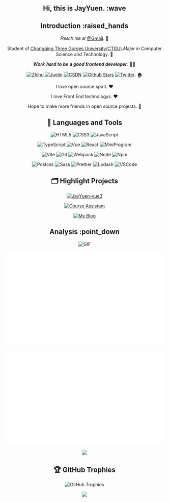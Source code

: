<div align=center>

## Hi, this is JayYuen. :wave

## Introduction :raised_hands

𝑅𝑒𝑎𝑐ℎ 𝑚𝑒 𝑎𝑡 [@Gmail](mailto:cqwkkj@gmail.com). :email:

Student of [Chongqing Three Gorges University(CTGU)](https://www.sanxiau.edu.cn/).𝑀𝑎𝑗𝑜𝑟 𝑖𝑛 Computer Science and Technology. :school:

𝑾𝒐𝒓𝒌 𝒉𝒂𝒓𝒅 𝒕𝒐 𝒃𝒆 𝒂 𝒈𝒐𝒐𝒅 𝒇𝒓𝒐𝒏𝒕𝒆𝒏𝒅 𝒅𝒆𝒗𝒆𝒍𝒐𝒑𝒆𝒓. :man_technologist:

[![Zhihu](https://img.shields.io/badge/dynamic/json?color=142026&labelColor=0066ff&logo=zhihu&logoColor=white&label=zhihu%20fans&query=%24.data.totalSubs&url=https%3A%2F%2Fapi.spencerwoo.com%2Fsubstats%2F%3Fsource%3Dzhihu%26queryKey%3Dyuanriver)](https://www.zhihu.com/people/yuanriver)
[![Juejin](https://img.shields.io/badge/juejin-100+-1e80ff?logo=bytedance)](https://juejin.cn/user/2981531266857262)
[![CSDN](https://img.shields.io/badge/CSDN-300%2B-orange)](https://blog.csdn.net/Yuanriver)
[![Github Stars](https://img.shields.io/github/stars/JayYuen666?color=faf408&label=github%20stars&logo=github)](https://github.com/JayYuen666)
[![Twitter](https://img.shields.io/twitter/follow/JayYuen666?style=social)](https://twitter.com/JayYuen666). :house:

I love open source spirit. :heart:

I love Front End technologys. :heart:

Hope to make more friends in open source projects. :eyes:

## 🚀 Languages and Tools

<p>

![HTML5](https://img.shields.io/badge/-HTML5-red?logo=html5&logoColor=white)
![CSS3](https://img.shields.io/badge/-CSS3-blue?logo=css3&logoColor=white)
![JavaScript](https://img.shields.io/badge/-JavaScript-yellow?logo=javascript&logoColor=white)

</p>

<p>

![TypeScript](https://img.shields.io/badge/-TypeScript-blue?logo=typescript&logoColor=white)
![Vue](https://img.shields.io/badge/-Vue-34495e?logo=vue.js)
![React](https://img.shields.io/badge/-React-282c34?logo=react)
![MiniProgram](https://img.shields.io/badge/-MiniProgram-07c160?logo=wechat&logoColor=white)

</p>

<p>

![Vite](https://img.shields.io/badge/Vite-B73BFE?&logo=vite&logoColor=FFD62E)
![Git](https://img.shields.io/badge/-Git-f14e32?logo=git&logoColor=white)
![Webpack](https://img.shields.io/badge/-Webpack-1a6bac?logo=webpack)
![Node](https://img.shields.io/badge/-Node-43853d?&logo=Node.js&logoColor=white)
![Npm](https://img.shields.io/badge/npm-CB3837?&logo=npm&logoColor=white)

</p>

<p>

![Postcss](https://img.shields.io/badge/postcss-DD3A0A?logo=postcss&logoColor=white)
![Sass](https://img.shields.io/badge/-Sass-CC6699?&logo=sass&logoColor=white)
![Prettier](https://img.shields.io/badge/-Prettier-F7B93E?&logo=prettier&logoColor=white)
![Lodash](https://img.shields.io/badge/Lodash-3492FF?logo=lodash&logoColor=white")
![VSCode](https://img.shields.io/badge/VSCode-0078D4?logo=visual%20studio%20code&logoColor=white)

</p>

## 🗂️ Highlight Projects

[![JayYuen-vue3](https://github-readme-stats.vercel.app/api/pin/?username=JayYuen666&repo=JayYuen-vue3&title_color=fff&icon_color=f9f9f9&text_color=9f9f9f&bg_color=151515)](https://github.com/JayYuen666/JayYuen-vue3)

[![Course Assistant](https://github-readme-stats.vercel.app/api/pin/?username=JayYuen666&repo=template&title_color=fff&icon_color=f9f9f9&text_color=9f9f9f&bg_color=151515)](https://github.com/JayYuen666/template)

[![My Blog](https://github-readme-stats.vercel.app/api/pin/?username=JayYuen666&repo=gatsby-app&title_color=fff&icon_color=f9f9f9&text_color=9f9f9f&bg_color=151515)](https://github.com/JayYuen666/gatsby-app)

## Analysis :point_down

<img alt="GIF" src="https://github.com/abhisheknaiidu/abhisheknaiidu/blob/master/code.gif?raw=true" width="300" height="200" />

<p>

![GitHub statistics](https://raw.githubusercontent.com/JayYuen666/github-stats/main/generated/overview.svg#gh-dark-mode-only)

![LanguagesTops](https://raw.githubusercontent.com/JayYuen666/github-stats/main/generated/languages.svg#gh-dark-mode-only)
</p>

![](https://github-readme-streak-stats.herokuapp.com/?user=JayYuen666&theme=dracula)

## 🏆 GitHub Trophies

![GitHub Trophies](https://github-profile-trophy.vercel.app/?username=JayYuen666&theme=onedark)

![](https://github-readme-activity-graph.cyclic.app/graph?username=JayYuen666&theme=github)

</div>

